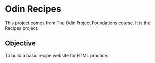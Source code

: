# Odin Recipes
This project comes from The Odin Project Foundations course. It is the Recipes project.

## Objective
To build a basic recipe website for HTML practice.
